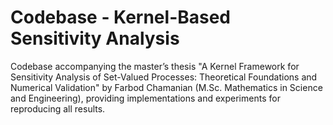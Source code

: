 # Codebase - Kernel-Based Sensitivity Analysis
Codebase accompanying the master’s thesis "A Kernel Framework for Sensitivity Analysis of Set-Valued Processes: Theoretical Foundations and Numerical Validation" by Farbod Chamanian (M.Sc. Mathematics in Science and Engineering), providing implementations and experiments for reproducing all results.
